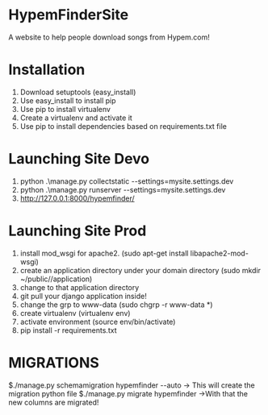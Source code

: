 HypemFinderSite
===============

A website to help people download songs from Hypem.com!

Installation
============

1. Download setuptools (easy_install)
2. Use easy_install to install pip
3. Use pip to install virtualenv
4. Create a virtualenv and activate it
5. Use pip to install dependencies based on requirements.txt file


Launching Site Devo
====================
1.  python .\manage.py collectstatic --settings=mysite.settings.dev
2.  python .\manage.py runserver --settings=mysite.settings.dev
3.  http://127.0.0.1:8000/hypemfinder/

Launching Site Prod
===================
1. install mod_wsgi for apache2. (sudo apt-get install libapache2-mod-wsgi)
2. create an application directory under your domain directory (sudo mkdir ~/public/<DOMAIN>/application)
3. change to that application directory
4. git pull your django application inside!
5. change the grp to www-data (sudo chgrp -r www-data *)
6. create virtualenv (virtualenv env)
7. activate environment (source env/bin/activate)
8. pip install -r requirements.txt


MIGRATIONS
=============
$./manage.py schemamigration hypemfinder --auto
-> This will create the migration python file
$./manage.py migrate hypemfinder
->With that the new columns are migrated!
